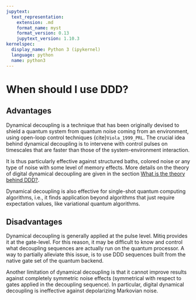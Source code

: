 ```yaml
---
jupytext:
  text_representation:
    extension: .md
    format_name: myst
    format_version: 0.13
    jupytext_version: 1.10.3
kernelspec:
  display_name: Python 3 (ipykernel)
  language: python
  name: python3
---
```


# When should I use DDD?

## Advantages

Dynamical decoupling is a technique that has been originally devised to shield a quantum system from quantum noise coming from an environment, using open-loop control techniques {cite}`Viola_1999_PRL`. The crucial idea behind dynamical decoupling is to intervene with control pulses on timescales that are faster than those of the system-environment interaction.

It is thus particularly effective against structured baths, colored noise or any type of noise with some level of memory effects. More details on the theory of digital dynamical decoupling are given in the section [What is the theory behind DDD?](ddd-5-theory.md).

Dynamical decoupling is also effective for single-shot quantum computing algorithms, i.e., it finds application beyond algorithms that just require expectation values, like variational quantum algorithms.

## Disadvantages

Dynamical decoupling is generally applied at the pulse level. Mitiq provides it at the gate-level. For this reason, it may be difficult to know and control what decoupling sequences are actually run on the quantum processor. A way to partially alleviate this issue, is to use DDD sequences built from the native gate set of the quantum backend.

Another limitation of dynamical decoupling is that it cannot improve results against completely symmetric noise effects (symmetrical with respect to gates applied in the decoupling sequence). In particular, digital dynamical decoupling is ineffective against depolarizing Markovian noise.
